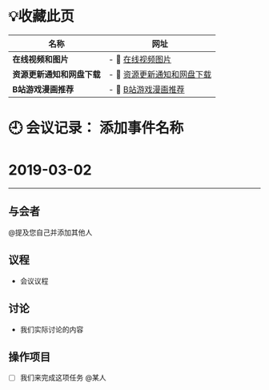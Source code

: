 # 💡收藏此页

| **名称**  |网址|
| ------- | ----------------------- |
| **在线视频和图片** |- 🔗 [在线视频图片](https://60mn4j-my.sharepoint.com/:w:/g/personal/hmacg_tndhm_onmicrosoft_com/EQBZoX6rO3dOks3Qmk6xYl0BpOElfYXeu6ZDoOZuUv7kTw)|
| **资源更新通知和网盘下载**  | - 🔗 [资源更新通知和网盘下载](https://60mn4j-my.sharepoint.com/:f:/g/personal/hmacg_tndhm_onmicrosoft_com/EmY_jRExOtZOn1gMdUsvgasBZBbr8vuU1ZzRjIVttBPwEA)|
| **B站游戏漫画推荐**  |- 🔗 [B站游戏漫画推荐](https://space.bilibili.com/3546569697659226)|

# 🕘 会议记录： 添加事件名称

# 2019-03-02

****
## 与会者

@提及您自己并添加其他人


## 议程
- 会议议程


## 讨论
- 我们实际讨论的内容


## 操作项目

- [ ] 我们来完成这项任务 @某人
